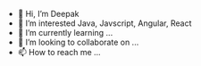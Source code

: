 - 👋 Hi, I’m Deepak
- 👀 I’m interested Java, Javscript, Angular, React
- 🌱 I’m currently learning ...
- 💞️ I’m looking to collaborate on ...
- 📫 How to reach me ...

<!---
deepak3387/deepak3387 is a ✨ special ✨ repository because its `README.md` (this file) appears on your GitHub profile.
You can click the Preview link to take a look at your changes.
--->
